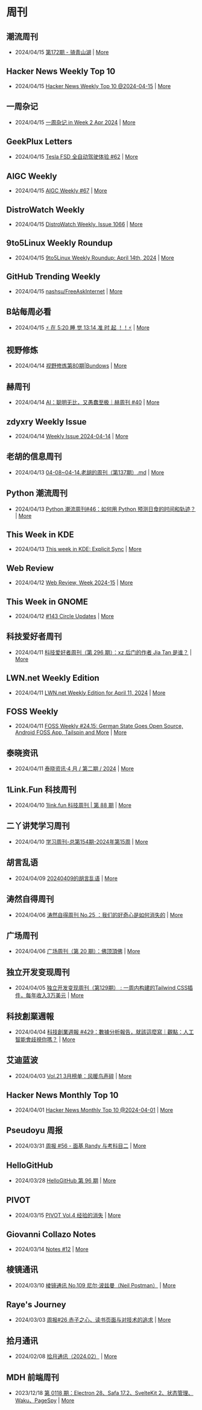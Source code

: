 # 周刊

## 潮流周刊
- 2024/04/15 [第172期 - 骑青山湖](https://weekly.tw93.fun/posts/172-%E9%AA%91%E9%9D%92%E5%B1%B1%E6%B9%96/) | [More](channels/%E6%BD%AE%E6%B5%81%E5%91%A8%E5%88%8A.md)

## Hacker News Weekly Top 10
- 2024/04/15 [Hacker News Weekly Top 10 @2024-04-15](https://github.com/headllines/hackernews-weekly/issues/217) | [More](channels/Hacker%20News%20Weekly%20Top%2010.md)

## 一周杂记
- 2024/04/15 [一周杂记 in Week 2 Apr 2024](http://kingsamchen.github.io/2024/04/15/weekly-2024-apr-2/) | [More](channels/%E4%B8%80%E5%91%A8%E6%9D%82%E8%AE%B0.md)

## GeekPlux Letters
- 2024/04/15 [Tesla FSD 全自动驾驶体验 #62](https://letters.geekplux.com/62/) | [More](channels/GeekPlux%20Letters.md)

## AIGC Weekly
- 2024/04/15 [AIGC Weekly #67](https://letter.guizang.ai/p/aigc-weekly-67) | [More](channels/AIGC%20Weekly.md)

## DistroWatch Weekly
- 2024/04/15 [DistroWatch Weekly, Issue 1066](https://distrowatch.com/weekly.php?issue=20240415) | [More](channels/DistroWatch%20Weekly.md)

## 9to5Linux Weekly Roundup
- 2024/04/15 [9to5Linux Weekly Roundup: April 14th, 2024](https://9to5linux.com/9to5linux-weekly-roundup-april-14th-2024) | [More](channels/9to5Linux%20Weekly%20Roundup.md)

## GitHub Trending Weekly
- 2024/04/15 [nashsu/FreeAskInternet](https://github.com/nashsu/FreeAskInternet) | [More](channels/GitHub%20Trending%20Weekly.md)

## B站每周必看
- 2024/04/15 [⚡ 在 5:20 睡 觉 13:14 准 时 起 ！！⚡](https://www.bilibili.com/video/BV1Mx4y1Y7pJ) | [More](channels/B%E7%AB%99%E6%AF%8F%E5%91%A8%E5%BF%85%E7%9C%8B.md)

## 视野修炼
- 2024/04/14 [视野修炼第80期|Bundows](https://sugarat.top/weekly/2024-04-14.html) | [More](channels/%E8%A7%86%E9%87%8E%E4%BF%AE%E7%82%BC.md)

## 赫周刊
- 2024/04/14 [AI：聪明无比，又愚蠢至极｜赫周刊 #40](https://www.cliveshd.com/newsletter-40/) | [More](channels/%E8%B5%AB%E5%91%A8%E5%88%8A.md)

## zdyxry Weekly Issue
- 2024/04/14 [Weekly Issue 2024-04-14](https://zdyxry.github.io/2024/04/14/Weekly-Issue-2024-04-14/) | [More](channels/zdyxry%20Weekly%20Issue.md)

## 老胡的信息周刊
- 2024/04/13 [04-08~04-14.老胡的周刊（第137期）.md](https://weekly.howie6879.com/2024/04-08~04-14.老胡的周刊（第137期）.html) | [More](channels/%E8%80%81%E8%83%A1%E7%9A%84%E4%BF%A1%E6%81%AF%E5%91%A8%E5%88%8A.md)

## Python 潮流周刊
- 2024/04/13 [Python 潮流周刊#46：如何用 Python 预测日食的时间和轨迹？](https://pythoncat.top/posts/2024-04-13-weekly/) | [More](channels/Python%20%E6%BD%AE%E6%B5%81%E5%91%A8%E5%88%8A.md)

## This Week in KDE
- 2024/04/13 [This week in KDE: Explicit Sync](https://pointieststick.com/2024/04/12/this-week-in-kde-explicit-sync/) | [More](channels/This%20Week%20in%20KDE.md)

## Web Review
- 2024/04/12 [Web Review, Week 2024-15](https://ervin.ipsquad.net/blog/2024/04/12/web-review-week-2024-15/) | [More](channels/Web%20Review.md)

## This Week in GNOME
- 2024/04/12 [#143 Circle Updates](https://thisweek.gnome.org/posts/2024/04/twig-143/) | [More](channels/This%20Week%20in%20GNOME.md)

## 科技爱好者周刊
- 2024/04/11 [科技爱好者周刊（第 296 期）：xz 后门的作者 Jia Tan 是谁？](http://www.ruanyifeng.com/blog/2024/04/weekly-issue-296.html) | [More](channels/%E7%A7%91%E6%8A%80%E7%88%B1%E5%A5%BD%E8%80%85%E5%91%A8%E5%88%8A.md)

## LWN.net Weekly Edition
- 2024/04/11 [LWN.net Weekly Edition for April 11, 2024](https://lwn.net/Articles/968375/) | [More](channels/LWN.net%20Weekly%20Edition.md)

## FOSS Weekly
- 2024/04/11 [FOSS Weekly #24.15: German State Goes Open Source, Android FOSS App, Tailspin and More](https://itsfoss.com/newsletter/foss-weekly-24-15/) | [More](channels/FOSS%20Weekly.md)

## 泰晓资讯
- 2024/04/11 [泰晓资讯·4 月 / 第二期 / 2024](https://tinylab.org/tinylab-weekly-04-1st-2024/) | [More](channels/%E6%B3%B0%E6%99%93%E8%B5%84%E8%AE%AF.md)

## 1Link.Fun 科技周刊
- 2024/04/10 [1link.fun 科技周刊 | 第 88 期](https://1link.fun/blog/issue/issue88/) | [More](channels/1Link.Fun%20%E7%A7%91%E6%8A%80%E5%91%A8%E5%88%8A.md)

## 二丫讲梵学习周刊
- 2024/04/10 [学习周刊-总第154期-2024年第15周](https://wiki.eryajf.net/pages/3d98bf/) | [More](channels/%E4%BA%8C%E4%B8%AB%E8%AE%B2%E6%A2%B5%E5%AD%A6%E4%B9%A0%E5%91%A8%E5%88%8A.md)

## 胡言乱语
- 2024/04/09 [20240409的胡言乱语](https://www.bboy.app/2024/04/09/20240409%E7%9A%84%E8%83%A1%E8%A8%80%E4%B9%B1%E8%AF%AD/) | [More](channels/%E8%83%A1%E8%A8%80%E4%B9%B1%E8%AF%AD.md)

## 涛然自得周刊
- 2024/04/06 [涛然自得周刊 No.25 ：我们的好奇心是如何消失的](http://heyitao.com/post/beyond-code-weekly-025) | [More](channels/%E6%B6%9B%E7%84%B6%E8%87%AA%E5%BE%97%E5%91%A8%E5%88%8A.md)

## 广场周刊
- 2024/04/06 [广场周刊（第 20 期）：佛顶頂佛](https://immmmm.com/weekly-20-20240406/) | [More](channels/%E5%B9%BF%E5%9C%BA%E5%91%A8%E5%88%8A.md)

## 独立开发变现周刊
- 2024/04/05 [独立开发变现周刊（第129期） : 一周内构建的Tailwind CSS插件，每年收入3万美元](https://www.ezindie.com/weekly/issue-129) | [More](channels/%E7%8B%AC%E7%AB%8B%E5%BC%80%E5%8F%91%E5%8F%98%E7%8E%B0%E5%91%A8%E5%88%8A.md)

## 科技創業週報
- 2024/04/04 [科技創業週報 #429：數據分析報告，就該這麼寫｜觀點：人工智能會歧視你嗎？](https://blog.starrocket.io/posts/newsletter-2024-04-44/) | [More](channels/%E7%A7%91%E6%8A%80%E5%89%B5%E6%A5%AD%E9%80%B1%E5%A0%B1.md)

## 艾迪蓝波
- 2024/04/03 [Vol.21 3月榜单：风暖鸟声碎](https://www.idnunber.top/article/6f174e9a-9399-477d-adc0-8b0000630922) | [More](channels/%E8%89%BE%E8%BF%AA%E8%93%9D%E6%B3%A2.md)

## Hacker News Monthly Top 10
- 2024/04/01 [Hacker News Monthly Top 10 @2024-04-01](https://github.com/headllines/hackernews-monthly/issues/68) | [More](channels/Hacker%20News%20Monthly%20Top%2010.md)

## Pseudoyu 周报
- 2024/03/31 [周报 #56 - 面基 Randy 与考科目二](https://www.pseudoyu.com/zh/2024/03/31/weekly_review_20240331/) | [More](channels/Pseudoyu%20%E5%91%A8%E6%8A%A5.md)

## HelloGitHub
- 2024/03/28 [HelloGitHub 第 96 期](https://hellogithub.com/periodical/volume/96) | [More](channels/HelloGitHub.md)

## PIVOT
- 2024/03/15 [PIVOT Vol.4 经验的消失](https://anotherdayu.com/2024/5657/) | [More](channels/PIVOT.md)

## Giovanni Collazo Notes
- 2024/03/14 [Notes #12](https://gcollazo.com/notes-12-2/) | [More](channels/Giovanni%20Collazo%20Notes.md)

## 棱镜通讯
- 2024/03/10 [棱镜通讯 No.109  尼尔·波兹曼（Neil Postman）](https://wangyurui.com/posts/leng-jing-tong-xun-no-109-ni-er-bo-zi-man-neil-p-2448072d) | [More](channels/%E6%A3%B1%E9%95%9C%E9%80%9A%E8%AE%AF.md)

## Raye's Journey
- 2024/03/03 [周报#26 赤子之心、读书页面与对技术的追求](https://xlog.app/api/redirection?characterId=51803&noteId=1637) | [More](channels/Raye%27s%20Journey.md)

## 拾月通讯
- 2024/02/08 [拾月通讯（2024.02）](https://www.skyue.com/24020822.html) | [More](channels/%E6%8B%BE%E6%9C%88%E9%80%9A%E8%AE%AF.md)

## MDH 前端周刊
- 2023/12/18 [第 0118 期：Electron 28、Safa 17.2、SvelteKit 2、状态管理、Waku、PageSpy](https://mdhweekly.com/weekly/issue-0118) | [More](channels/MDH%20%E5%89%8D%E7%AB%AF%E5%91%A8%E5%88%8A.md)

